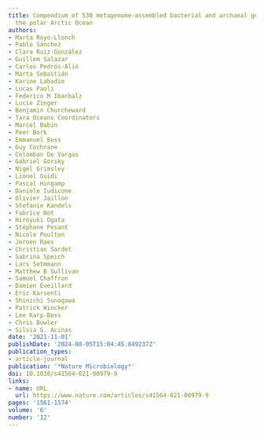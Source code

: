 ```yaml
---
title: Compendium of 530 metagenome-assembled bacterial and archaeal genomes from
  the polar Arctic Ocean
authors:
- Marta Royo-Llonch
- Pablo Sánchez
- Clara Ruiz-González
- Guillem Salazar
- Carlos Pedrós-Alió
- Marta Sebastián
- Karine Labadie
- Lucas Paoli
- Federico M Ibarbalz
- Lucie Zinger
- Benjamin Churcheward
- Tara Oceans Coordinators
- Marcel Babin
- Peer Bork
- Emmanuel Boss
- Guy Cochrane
- Colomban De Vargas
- Gabriel Gorsky
- Nigel Grimsley
- Lionel Guidi
- Pascal Hingamp
- Daniele Iudicone
- Olivier Jaillon
- Stefanie Kandels
- Fabrice Not
- Hiroyuki Ogata
- Stéphane Pesant
- Nicole Poulton
- Jeroen Raes
- Christian Sardet
- Sabrina Speich
- Lars Setmmann
- Matthew B Sullivan
- Samuel Chaffron
- Damien Eveillard
- Eric Karsenti
- Shinichi Sunagawa
- Patrick Wincker
- Lee Karp-Boss
- Chris Bowler
- Silvia G. Acinas
date: '2021-11-01'
publishDate: '2024-08-05T15:04:45.849237Z'
publication_types:
- article-journal
publication: '*Nature Microbiology*'
doi: 10.1038/s41564-021-00979-9
links:
- name: URL
  url: https://www.nature.com/articles/s41564-021-00979-9
pages: '1561-1574'
volume: '6'
number: '12'
---
```

